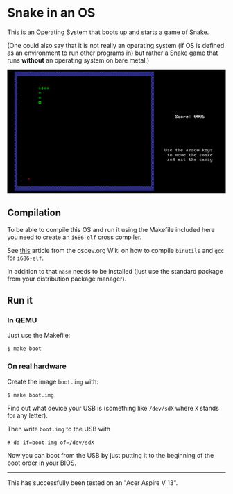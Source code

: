 # Snake in an OS

This is an Operating System that boots up and starts a game of Snake. 

(One could also say that it is not really an operating system (if OS is defined as an environment to run other programs in)  but rather a Snake game that runs **without** an operating system on bare metal.)

![game_play_pic](pictures/snake_os_gameplay.png)

## Compilation

To be able to compile this OS and run it using the Makefile included here you need to create an `i686-elf` cross compiler.

See [this](https://wiki.osdev.org/GCC_Cross-Compiler) article from the osdev.org Wiki on how to compile `binutils` and `gcc` for `i686-elf`.

In addition to that `nasm` needs to be installed (just use the standard package from your distribution package manager).

## Run it

### In QEMU

Just use the Makefile:

```
$ make boot
```

### On real hardware

Create the image `boot.img` with:

```
$ make boot.img
```

Find out what device your USB is (something like `/dev/sdX` where `X` stands for any letter).

Then write `boot.img` to the USB with

```
# dd if=boot.img of=/dev/sdX
```

Now you can boot from the USB by just putting it to the beginning of the boot order in your BIOS.

----

This has successfully been tested on an "Acer Aspire V 13".
